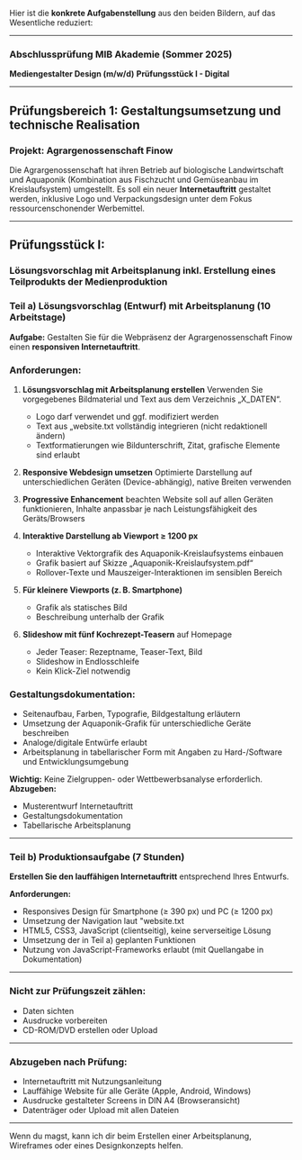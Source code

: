 Hier ist die **konkrete Aufgabenstellung** aus den beiden Bildern, auf das Wesentliche reduziert:

---

### **Abschlussprüfung MIB Akademie (Sommer 2025)**

**Mediengestalter Design (m/w/d)**
**Prüfungsstück I - Digital**

---

## **Prüfungsbereich 1: Gestaltungsumsetzung und technische Realisation**

### **Projekt: Agrargenossenschaft Finow**

Die Agrargenossenschaft hat ihren Betrieb auf biologische Landwirtschaft und Aquaponik (Kombination aus Fischzucht und Gemüseanbau im Kreislaufsystem) umgestellt. Es soll ein neuer **Internetauftritt** gestaltet werden, inklusive Logo und Verpackungsdesign unter dem Fokus ressourcenschonender Werbemittel.

---

## **Prüfungsstück I:**

### **Lösungsvorschlag mit Arbeitsplanung inkl. Erstellung eines Teilprodukts der Medienproduktion**

### **Teil a) Lösungsvorschlag (Entwurf) mit Arbeitsplanung (10 Arbeitstage)**

**Aufgabe:**
Gestalten Sie für die Webpräsenz der Agrargenossenschaft Finow einen **responsiven Internetauftritt**.

### **Anforderungen:**

1. **Lösungsvorschlag mit Arbeitsplanung erstellen**
   Verwenden Sie vorgegebenes Bildmaterial und Text aus dem Verzeichnis „X_DATEN“.

   - Logo darf verwendet und ggf. modifiziert werden
   - Text aus „website.txt vollständig integrieren (nicht redaktionell ändern)
   - Textformatierungen wie Bildunterschrift, Zitat, grafische Elemente sind erlaubt

2. **Responsive Webdesign umsetzen**
   Optimierte Darstellung auf unterschiedlichen Geräten (Device-abhängig), native Breiten verwenden

3. **Progressive Enhancement** beachten
   Website soll auf allen Geräten funktionieren, Inhalte anpassbar je nach Leistungsfähigkeit des Geräts/Browsers

4. **Interaktive Darstellung ab Viewport ≥ 1200 px**

   - Interaktive Vektorgrafik des Aquaponik-Kreislaufsystems einbauen
   - Grafik basiert auf Skizze „Aquaponik-Kreislaufsystem.pdf“
   - Rollover-Texte und Mauszeiger-Interaktionen im sensiblen Bereich

5. **Für kleinere Viewports (z. B. Smartphone)**

   - Grafik als statisches Bild
   - Beschreibung unterhalb der Grafik

6. **Slideshow mit fünf Kochrezept-Teasern** auf Homepage

   - Jeder Teaser: Rezeptname, Teaser-Text, Bild
   - Slideshow in Endlosschleife
   - Kein Klick-Ziel notwendig

### **Gestaltungsdokumentation:**

- Seitenaufbau, Farben, Typografie, Bildgestaltung erläutern
- Umsetzung der Aquaponik-Grafik für unterschiedliche Geräte beschreiben
- Analoge/digitale Entwürfe erlaubt
- Arbeitsplanung in tabellarischer Form mit Angaben zu Hard-/Software und Entwicklungsumgebung

**Wichtig:**
Keine Zielgruppen- oder Wettbewerbsanalyse erforderlich.
**Abzugeben:**

- Musterentwurf Internetauftritt
- Gestaltungsdokumentation
- Tabellarische Arbeitsplanung

---

### **Teil b) Produktionsaufgabe (7 Stunden)**

**Erstellen Sie den lauffähigen Internetauftritt** entsprechend Ihres Entwurfs.

**Anforderungen:**

- Responsives Design für Smartphone (≥ 390 px) und PC (≥ 1200 px)
- Umsetzung der Navigation laut "website.txt
- HTML5, CSS3, JavaScript (clientseitig), keine serverseitige Lösung
- Umsetzung der in Teil a) geplanten Funktionen
- Nutzung von JavaScript-Frameworks erlaubt (mit Quellangabe in Dokumentation)

---

### **Nicht zur Prüfungszeit zählen:**

- Daten sichten
- Ausdrucke vorbereiten
- CD-ROM/DVD erstellen oder Upload

---

### **Abzugeben nach Prüfung:**

- Internetauftritt mit Nutzungsanleitung
- Lauffähige Website für alle Geräte (Apple, Android, Windows)
- Ausdrucke gestalteter Screens in DIN A4 (Browseransicht)
- Datenträger oder Upload mit allen Dateien

---

Wenn du magst, kann ich dir beim Erstellen einer Arbeitsplanung, Wireframes oder eines Designkonzepts helfen.
